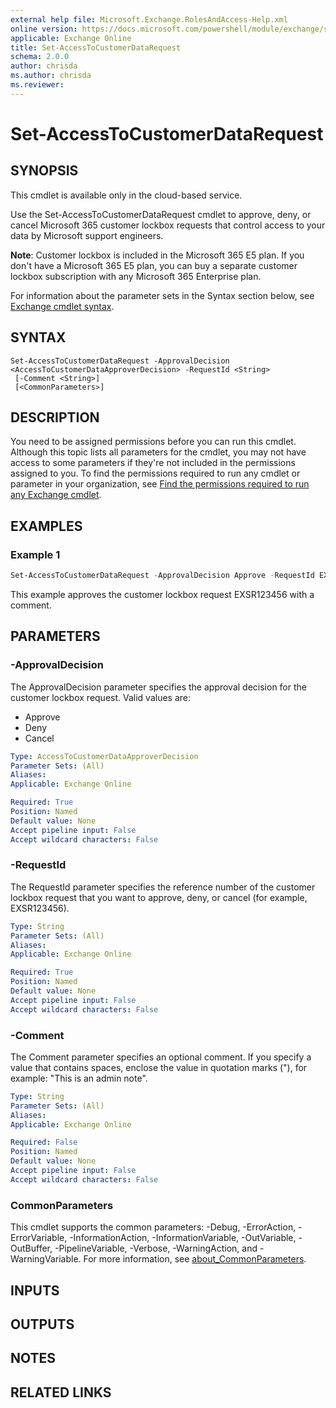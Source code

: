 ```yaml
---
external help file: Microsoft.Exchange.RolesAndAccess-Help.xml
online version: https://docs.microsoft.com/powershell/module/exchange/set-accesstocustomerdatarequest
applicable: Exchange Online
title: Set-AccessToCustomerDataRequest
schema: 2.0.0
author: chrisda
ms.author: chrisda
ms.reviewer:
---
```


# Set-AccessToCustomerDataRequest

## SYNOPSIS
This cmdlet is available only in the cloud-based service.

Use the Set-AccessToCustomerDataRequest cmdlet to approve, deny, or cancel Microsoft 365 customer lockbox requests that control access to your data by Microsoft support engineers.

**Note**: Customer lockbox is included in the Microsoft 365 E5 plan. If you don't have a Microsoft 365 E5 plan, you can buy a separate customer lockbox subscription with any Microsoft 365 Enterprise plan.

For information about the parameter sets in the Syntax section below, see [Exchange cmdlet syntax](https://docs.microsoft.com/powershell/exchange/exchange-cmdlet-syntax).

## SYNTAX

```
Set-AccessToCustomerDataRequest -ApprovalDecision <AccessToCustomerDataApproverDecision> -RequestId <String>
 [-Comment <String>]
 [<CommonParameters>]
```

## DESCRIPTION
You need to be assigned permissions before you can run this cmdlet. Although this topic lists all parameters for the cmdlet, you may not have access to some parameters if they're not included in the permissions assigned to you. To find the permissions required to run any cmdlet or parameter in your organization, see [Find the permissions required to run any Exchange cmdlet](https://docs.microsoft.com/powershell/exchange/find-exchange-cmdlet-permissions).

## EXAMPLES

### Example 1
```powershell
Set-AccessToCustomerDataRequest -ApprovalDecision Approve -RequestId EXSR123456 -Comment "Troubleshoot issues in Rick Hofer mailbox"
```

This example approves the customer lockbox request EXSR123456 with a comment.

## PARAMETERS

### -ApprovalDecision
The ApprovalDecision parameter specifies the approval decision for the customer lockbox request. Valid values are:

- Approve
- Deny
- Cancel

```yaml
Type: AccessToCustomerDataApproverDecision
Parameter Sets: (All)
Aliases:
Applicable: Exchange Online

Required: True
Position: Named
Default value: None
Accept pipeline input: False
Accept wildcard characters: False
```

### -RequestId
The RequestId parameter specifies the reference number of the customer lockbox request that you want to approve, deny, or cancel (for example, EXSR123456).

```yaml
Type: String
Parameter Sets: (All)
Aliases:
Applicable: Exchange Online

Required: True
Position: Named
Default value: None
Accept pipeline input: False
Accept wildcard characters: False
```

### -Comment
The Comment parameter specifies an optional comment. If you specify a value that contains spaces, enclose the value in quotation marks ("), for example: "This is an admin note".

```yaml
Type: String
Parameter Sets: (All)
Aliases:
Applicable: Exchange Online

Required: False
Position: Named
Default value: None
Accept pipeline input: False
Accept wildcard characters: False
```

### CommonParameters
This cmdlet supports the common parameters: -Debug, -ErrorAction, -ErrorVariable, -InformationAction, -InformationVariable, -OutVariable, -OutBuffer, -PipelineVariable, -Verbose, -WarningAction, and -WarningVariable. For more information, see [about_CommonParameters](https://go.microsoft.com/fwlink/p/?LinkID=113216).

## INPUTS

## OUTPUTS

## NOTES

## RELATED LINKS
